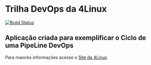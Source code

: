 # Trilha DevOps da 4Linux

<!-- Altere a Flag abaixo com sua URL do Travis -->
[![Build Status](https://travis-ci.com/ivomendess/DevOpsLab-HelloWorld.svg?branch=master)](https://travis-ci.com/ivomendess/DevOpsLab-HelloWorld)

## Aplicação criada para exemplificar o Ciclo de uma PipeLine DevOps


Para maiores informações acesse o [Site da 4Linux](https://www.4linux.com.br/cursos/devops)
